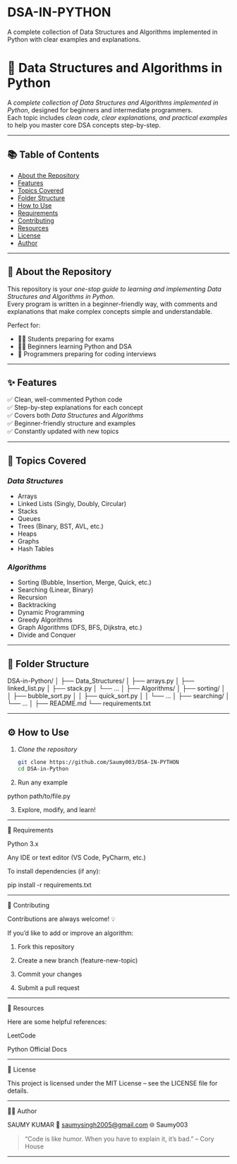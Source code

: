 # DSA-IN-PYTHON
A complete collection of Data Structures and Algorithms implemented in Python with clear examples and explanations.


# 🐍 Data Structures and Algorithms in Python

A *complete collection of Data Structures and Algorithms implemented in Python*, designed for beginners and intermediate programmers.  
Each topic includes *clean code, clear explanations, and practical examples* to help you master core DSA concepts step-by-step.  

---

## 📚 Table of Contents
- [About the Repository](#about-the-repository)
- [Features](#features)
- [Topics Covered](#topics-covered)
- [Folder Structure](#folder-structure)
- [How to Use](#how-to-use)
- [Requirements](#requirements)
- [Contributing](#contributing)
- [Resources](#resources)
- [License](#license)
- [Author](#author)

---

## 🧠 About the Repository

This repository is your *one-stop guide to learning and implementing Data Structures and Algorithms in Python*.  
Every program is written in a beginner-friendly way, with comments and explanations that make complex concepts simple and understandable.  

Perfect for:
- 🧑‍🎓 Students preparing for exams  
- 👨‍💻 Beginners learning Python and DSA  
- 💼 Programmers preparing for coding interviews  

---

## ✨ Features

✅ Clean, well-commented Python code  
✅ Step-by-step explanations for each concept  
✅ Covers both *Data Structures* and *Algorithms*  
✅ Beginner-friendly structure and examples  
✅ Constantly updated with new topics  

---

## 🧩 Topics Covered

### *Data Structures*
- Arrays  
- Linked Lists (Singly, Doubly, Circular)  
- Stacks  
- Queues  
- Trees (Binary, BST, AVL, etc.)  
- Heaps  
- Graphs  
- Hash Tables  

### *Algorithms*
- Sorting (Bubble, Insertion, Merge, Quick, etc.)  
- Searching (Linear, Binary)  
- Recursion  
- Backtracking  
- Dynamic Programming  
- Greedy Algorithms  
- Graph Algorithms (DFS, BFS, Dijkstra, etc.)  
- Divide and Conquer  

---

## 📁 Folder Structure
DSA-in-Python/ │ ├── Data_Structures/ │   ├── arrays.py │   ├── linked_list.py │   ├── stack.py │   └── ... │ ├── Algorithms/ │   ├── sorting/ │   │   ├── bubble_sort.py │   │   ├── quick_sort.py │   │   └── ... │   ├── searching/ │   └── ... │ ├── README.md └── requirements.txt

---

## ⚙️ How to Use

1. *Clone the repository*
   ```bash
   git clone https://github.com/Saumy003/DSA-IN-PYTHON
   cd DSA-in-Python

2. Run any example

python path/to/file.py


3. Explore, modify, and learn!




---

🧩 Requirements

Python 3.x

Any IDE or text editor (VS Code, PyCharm, etc.)


To install dependencies (if any):

pip install -r requirements.txt


---

🤝 Contributing

Contributions are always welcome! 💡

If you’d like to add or improve an algorithm:

1. Fork this repository


2. Create a new branch (feature-new-topic)


3. Commit your changes


4. Submit a pull request




---

📘 Resources

Here are some helpful references:

LeetCode

Python Official Docs



---

📄 License

This project is licensed under the MIT License – see the LICENSE file for details.


---

👨‍💻 Author

SAUMY KUMAR
📧 saumysingh2005@gmail.com
🌐 Saumy003

> “Code is like humor. When you have to explain it, it’s bad.” – Cory House



---
